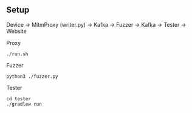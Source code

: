 ## Setup

Device -> MitmProxy (writer.py) -> Kafka -> Fuzzer -> Kafka -> Tester -> Website

Proxy
```
./run.sh
```
Fuzzer
```
python3 ./fuzzer.py
```
Tester
```
cd tester
./gradlew run
```